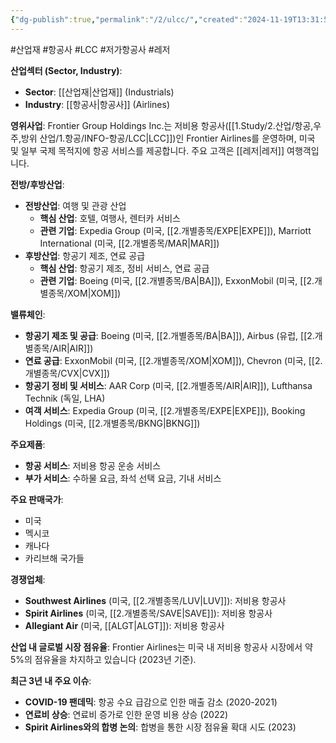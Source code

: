 ```yaml
---
{"dg-publish":true,"permalink":"/2/ulcc/","created":"2024-11-19T13:31:51.278+09:00","updated":"2025-07-29T21:37:05.324+09:00"}
---
```


#산업재 #항공사 #LCC #저가항공사 #레저 

**산업섹터 (Sector, Industry)**:

- **Sector**: [[산업재\|산업재]] (Industrials)
- **Industry**: [[항공사\|항공사]] (Airlines)

**영위사업**: Frontier Group Holdings Inc.는 저비용 항공사([[1.Study/2.산업/항공,우주,방위 산업/1.항공/INFO-항공/LCC\|LCC]])인 Frontier Airlines를 운영하며, 미국 및 일부 국제 목적지에 항공 서비스를 제공합니다. 주요 고객은 [[레저\|레저]] 여행객입니다.

**전방/후방산업**:

- **전방산업**: 여행 및 관광 산업
    - **핵심 산업**: 호텔, 여행사, 렌터카 서비스
    - **관련 기업**: Expedia Group (미국, [[2.개별종목/EXPE\|EXPE]]), Marriott International (미국, [[2.개별종목/MAR\|MAR]])
- **후방산업**: 항공기 제조, 연료 공급
    - **핵심 산업**: 항공기 제조, 정비 서비스, 연료 공급
    - **관련 기업**: Boeing (미국, [[2.개별종목/BA\|BA]]), ExxonMobil (미국, [[2.개별종목/XOM\|XOM]])

**밸류체인**:

- **항공기 제조 및 공급**: Boeing (미국, [[2.개별종목/BA\|BA]]), Airbus (유럽, [[2.개별종목/AIR\|AIR]])
- **연료 공급**: ExxonMobil (미국, [[2.개별종목/XOM\|XOM]]), Chevron (미국, [[2.개별종목/CVX\|CVX]])
- **항공기 정비 및 서비스**: AAR Corp (미국, [[2.개별종목/AIR\|AIR]]), Lufthansa Technik (독일, LHA)
- **여객 서비스**: Expedia Group (미국, [[2.개별종목/EXPE\|EXPE]]), Booking Holdings (미국, [[2.개별종목/BKNG\|BKNG]])

**주요제품**:

- **항공 서비스**: 저비용 항공 운송 서비스
- **부가 서비스**: 수하물 요금, 좌석 선택 요금, 기내 서비스

**주요 판매국가**:

- 미국
- 멕시코
- 캐나다
- 카리브해 국가들

**경쟁업체**:

- **Southwest Airlines** (미국, [[2.개별종목/LUV\|LUV]]): 저비용 항공사
- **Spirit Airlines** (미국, [[2.개별종목/SAVE\|SAVE]]): 저비용 항공사
- **Allegiant Air** (미국, [[ALGT\|ALGT]]): 저비용 항공사

**산업 내 글로벌 시장 점유율**: Frontier Airlines는 미국 내 저비용 항공사 시장에서 약 5%의 점유율을 차지하고 있습니다 (2023년 기준).

**최근 3년 내 주요 이슈**:

- **COVID-19 팬데믹**: 항공 수요 급감으로 인한 매출 감소 (2020-2021)
- **연료비 상승**: 연료비 증가로 인한 운영 비용 상승 (2022)
- **Spirit Airlines와의 합병 논의**: 합병을 통한 시장 점유율 확대 시도 (2023)